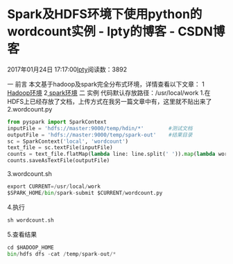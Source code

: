 
# Spark及HDFS环境下使用python的wordcount实例 - lpty的博客 - CSDN博客

2017年01月24日 17:17:00[lpty](https://me.csdn.net/sinat_33741547)阅读数：3892


一 前言
本文基于hadoop及spark完全分布式环境，详情查看以下文章：
1[
Hadoop环境](http://blog.csdn.net/sinat_33741547/article/details/54427113)
2[
spark环境](http://blog.csdn.net/sinat_33741547/article/details/54708749)
二 实例
代码默认存放路径：/usr/local/work
1.在HDFS上已经存放了文档，上传方式在我另一篇文章中有，这里就不贴出来了
2.wordcount.py

```python
from pyspark import SparkContext
inputFile = 'hdfs://master:9000/temp/hdin/*'        #测试文档
outputFile = 'hdfs://master:9000/temp/spark-out'    #结果目录
sc = SparkContext('local', 'wordcount')
text_file = sc.textFile(inputFile)
counts = text_file.flatMap(lambda line: line.split(' ')).map(lambda word: (word, 1)).reduceByKey(lambda a, b: a+b)
counts.saveAsTextFile(outputFile)
```
3.wordcount.sh

```python
export CURRENT=/usr/local/work
$SPARK_HOME/bin/spark-submit $CURRENT/wordcount.py
```
4.执行

```python
sh wordcount.sh
```
5.查看结果

```python
cd $HADOOP_HOME
bin/hdfs dfs -cat /temp/spark-out/*
```

